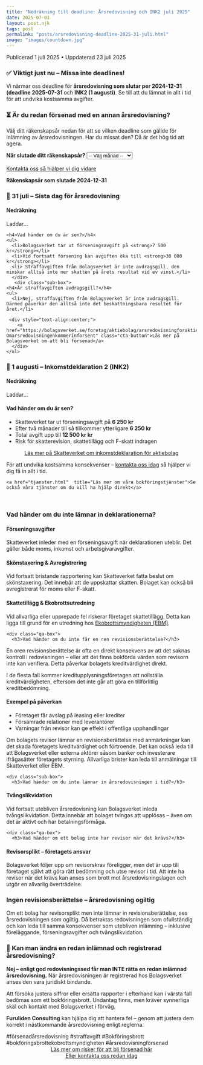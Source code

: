 ```yaml
---
title: "Nedräkning till deadline: Årsredovisning och INK2 juli 2025"
date: 2025-07-01 
layout: post.njk
tags: post
permalink: "posts/arsredovisning-deadline-2025-31-juli.html"
image: "images/countdown.jpg"
---
```


<head><title>Bli inte försenad med årsredovisningen med räkeskapsår som slutar med 2024-12-31 - Furuliden Consulting </title>
<meta name="twitter:card" content="summary" />
<meta name="twitter:title" content="Furuliden Consulting – Vi kliver in när andra tvekar" />
<meta name="twitter:description" content="Slipp försening med hjälp av Furuliden Consulting" />
<meta name="twitter:image" content="https://furulidenconsulting.se/logo.png" />
<meta name="keywords" content="försenad årsredovisning, förseningsavgift bolagsverket, hindra bokföringsbrott, bokföringsbrott, förseningsavgift skatteverket, deadline årsredovisning">
<meta property="og:type" content="website" />
<meta property="og:title" content="Bli inte försenad med årsredovisningen - Furuliden Consulting" />
<meta property="og:description" content="Vi hjälper dig att inte få förseningsavgift på bolagsverket." />
<meta property="og:url" content="https://furulidenconsulting.se/" />
<meta property="og:image" content="https://furulidenconsulting.se/logo.png" />
<meta name="description" content="Undvik förseningsavgifter – lämna in årsredovisning senast 31 juli 2025 och INK2 senast 1 augusti med stöd från Furuliden Consulting.">
<script type="application/ld+json">
{
  "@context": "https://schema.org",
  "@type": "FAQPage",
  "mainEntity": [
    {
      "@type": "Question",
      "name": "Vad händer om jag inte har lämnat in årsredovisningen i tid?",
      "acceptedAnswer": {
        "@type": "Answer",
        "text": "Du får en avgift från Bolagsverket på 7 500 kr. Försenad inkomstdeklaration kan också ge 6 250 kr i avgift. Avgiften registreras efter midnatt på deadline-dagen."
      }
    },
    {
      "@type": "Question",
      "name": "Hur stor är förseningsavgiften från Bolagsverket?",
      "acceptedAnswer": {
        "@type": "Answer",
        "text": "Totalt kan det bli upp till 30 000 kr. 7 500 kr vid försening, ytterligare 7 500 kr efter två månader, och 15 000 kr efter fyra månader."
      }
    },
    {
      "@type": "Question",
      "name": "När börjar avgifterna gälla efter deadline?",
      "acceptedAnswer": {
        "@type": "Answer",
        "text": "Redan efter midnatt. Årsredovisningen måste vara registrerad senast kl. 23:59 den 31 juli."
      }
    },
    {
      "@type": "Question",
      "name": "Hur många förseningsavgifter kan ett bolag få?",
      "acceptedAnswer": {
        "@type": "Answer",
        "text": "3 från Bolagsverket och 2 från Skatteverket."
      }
    },
    {
      "@type": "Question",
      "name": "Kan man överklaga en förseningsavgift?",
      "acceptedAnswer": {
        "@type": "Answer",
        "text": "Ja, men det krävs allvarliga omständigheter, exempelvis läkarintyg. Det är svårt att få tillbaka avgiften."
      }
    },
    {
      "@type": "Question",
      "name": "Kommer Skatteverket också att straffa mig?",
      "acceptedAnswer": {
        "@type": "Answer",
        "text": "Du får en separat förseningsavgift. Det kan också utlösa revision om uppgifterna inte stämmer."
      }
    },
    {
      "@type": "Question",
      "name": "När går ärendet vidare till Ekobrottsmyndigheten?",
      "acceptedAnswer": {
        "@type": "Answer",
        "text": "Ofta efter 10 månaders försening eller efter skatterevision där bokföringsbrott misstänks."
      }
    },
    {
      "@type": "Question",
      "name": "Vad innebär tvångslikvidation på grund av sen årsredovisning?",
      "acceptedAnswer": {
        "@type": "Answer",
        "text": "Bolaget tvingas avvecklas. En konkursförvaltare granskar bolaget, vilket kan leda till ekobrottsanmälan."
      }
    },
    {
      "@type": "Question",
      "name": "Hur kan jag undvika fler avgifter?",
      "acceptedAnswer": {
        "@type": "Answer",
        "text": "Skicka in årsredovisningen så fort som möjligt. Du har två månader från första avgiften."
      }
    },
    {
      "@type": "Question",
      "name": "Vad är det bästa jag kan göra om jag blivit försenad?",
      "acceptedAnswer": {
        "@type": "Answer",
        "text": "Ta hjälp direkt. Bolagsverket gör inga undantag – det är ett lagbrott."
      }
    },
    {
      "@type": "Question",
      "name": "Vem kan hjälpa mig med årsredovisningen i efterhand?",
      "acceptedAnswer": {
        "@type": "Answer",
        "text": "Furuliden Consulting – vi har lång erfarenhet av att hjälpa företag i exakt den här situationen."
      }
    }
    },
    {
      "@type": "Question",
      "name": "Kan man ändra en redan inlämnad och registrerad årsredovsining till bolagsverket?",
      "acceptedAnswer": {
        "@type": "Answer",
        "text": "Rent praktiskt går det, ja. Men enligt god redovsiningssed rekommenderas man att INTE rätta en redan inlämnad och registrerad årsredovsining. Furuliden kan hjälpa er hur ni rättar detta i nästkommande årsredovising"
      }
  ]
}
</script>
</head>
<time datetime="2025-07-01">Publicerad 1 juli 2025</time>
<time datetime="2025-07-23">• Uppdaterad 23 juli 2025</time>
<div class="qa-box">
  <h3>✅ Viktigt just nu – Missa inte deadlines!</h3>
  <div class="sub-box">
    <p>Vi närmar oss deadline för <strong>årsredovisning som slutar per 2024-12-31 (deadline 2025-07-31 </strong> och <strong>INK2 (1 augusti)</strong>. Se till att du lämnat in allt i tid för att undvika kostsamma avgifter.</p>
  </div>
</div>


<div class="qa-box">
  <h3>⏳ Är du redan försenad med en annan årsredovisning?</h3>
  <div class="sub-box">
    <p>Välj ditt räkenskapsår nedan för att se vilken deadline som gällde för inlämning av årsredovisningen. Har du missat den? Då är det hög tid att agera.</p>
    <label for="period-select"><strong>När slutade ditt räkenskapsår?</strong></label>
    <select id="period-select" onchange="showDeadline()">
      <option value="">-- Välj månad --</option>
      <option value="2024-06">Juni 2024</option>
      <option value="2024-07">Juli 2024</option>
      <option value="2024-08">Augusti 2024</option>
      <option value="2024-09">September 2024</option>
      <option value="2024-10">Oktober 2024</option>
      <option value="2024-11">November 2024</option>
      <option value="2024-12">December 2024</option>
    </select>
    <p id="deadline-result" style="margin-top:1rem;font-weight:bold;"></p>
    <p><a href="../../kontaktinformation.html" class="cta-button">Kontakta oss så hjälper vi dig vidare</a></p>
  </div>
</div>

<script>
function showDeadline() {
  const select = document.getElementById("period-select").value;
  const result = document.getElementById("deadline-result");
  const deadlines = {
    "2024-06": "31 januari 2025",
    "2024-07": "28 februari 2025",
    "2024-08": "31 mars 2025",
    "2024-09": "30 april 2025",
    "2024-10": "31 maj 2025",
    "2024-11": "30 juni 2025",
    "2024-12": "31 juli 2025"
  };
  result.innerHTML = deadlines[select]
    ? `👉 Deadline för årsredovisningen var <strong>${deadlines[select]}</strong>.`
    : "";
}
</script>


 <section><strong>Räkenskapsår som slutade 2024-12-31</strong></section>
<section class="qa-box">
  <h3>📆 31 juli – Sista dag för årsredovisning</h3>
  <div class="sub-box">
    <h4>Nedräkning</h4>
    <p id="countdown-ar">Laddar...</p>
  </div>
  <div class="sub-box">

    <h4>Vad händer om du är sen?</h4>
    <ul>
      <li>Bolagsverket tar ut förseningsavgift på <strong>7 500 kr</strong></li>
      <li>Vid fortsatt försening kan avgiften öka till <strong>30 000 kr</strong></li>
      <li> Straffavgiften från Bolagsverket är inte avdragsgill, den minskar alltså inte ner skatten på årets resultat vid ev vinst.</li>
      </div>
       <div class="sub-box">
    <h4>Är straffavgiften avdragsgill?</h4>
    <ul>
      <li>Nej, straffavgiften från Bolagsverket är inte avdragsgill. Därmed påverkar den alltså inte det beskattningsbara resultet för året.</li>
     
     <div style="text-align:center;">
        <a href="https://bolagsverket.se/foretag/aktiebolag/arsredovisningforaktiebolag.759.html#h-Omarsredovisningenkommerinforsent" class="cta-button">Läs mer på Bolagsverket om att bli försenad</a>
      </div>
    </ul>
  </div>
</section>

<section class="qa-box">
  <h3>📆 1 augusti – Inkomstdeklaration 2 (INK2)</h3>
  <div class="sub-box">
    <h4>Nedräkning</h4>
    <p id="countdown-ink2">Laddar...</p>
  </div>
  <div class="sub-box">
    <h4>Vad händer om du är sen?</h4>
    <ul>
      <li>Skatteverket tar ut förseningsavgift på <strong>6 250 kr</strong></li>
      <li> Efter två månader till så tillkommer ytterligare <strong>6 250 kr</strong></li>
      <li> Total avgift upp till  <strong>12 500 kr kr</strong></li>
      <li>Risk för skatterevision, skattetillägg och F-skatt indragen</li>
    </ul>
    <div style="text-align:center;">
        <a href="https://skatteverket.se/foretag/inkomstdeklaration/deklareraatettaktiebolagellerenekonomiskforening.4.46ae6b26141980f1e2d1261.html" class="cta-button">Läs mer på Skatteverket om inkomstdeklaration för aktiebolag</a>
      </div>
  </div>
</section>

<p>För att undvika kostsamma konsekvenser – <a href="/kontakt.html">kontakta oss idag</a> så hjälper vi dig få in allt i tid.</p>

<script>
function countdownTo(id, targetDate, label) {
  const el = document.getElementById(id);
  const now = new Date();
  const diff = targetDate - now;
  const days = Math.ceil(diff / (1000 * 60 * 60 * 24));

  if (days > 0) {
    el.innerHTML = `<strong>${days} dagar kvar</strong> ⚠️`;
    el.classList.add("blink");
  } else {
    el.innerHTML = `🚨 Deadline för <strong>${label}</strong> har passerat.`;
    el.classList.add("blink");
  }
}

function updateCountdowns() {
  const now = new Date();
  const year = now.getMonth() > 6 ? now.getFullYear() + 1 : now.getFullYear();
  const arDate = new Date(year, 6, 31);    // 31 juli
  const ink2Date = new Date(year + (now.getMonth() > 6 ? 1 : 0), 7, 1);  // 1 augusti

  countdownTo("countdown-ar", arDate, "Årsredovisning");
  countdownTo("countdown-ink2", ink2Date, "INK2");
}

updateCountdowns();
setInterval(updateCountdowns, 1000 * 60 * 30); // uppdatera var 30:e minut
</script>

   
    <a href="tjanster.html"  title="Läs mer om våra bokföringstjänster">Se också våra tjänster om du vill ha hjälp direkt</a>
   <br>
    <div class="qa-box">
      <h3>Vad händer om du inte lämnar in deklarationerna?</h3>
<div class="sub-box">
  <h4>Förseningsavgifter</h4>
  <p>Skatteverket inleder med en förseningsavgift när deklarationen uteblir. Det gäller både moms, inkomst och arbetsgivaravgifter.</p>
</div>
<div class="sub-box">
  <h4>Skönstaxering & Avregistrering</h4>
  <p>Vid fortsatt bristande rapportering kan Skatteverket fatta beslut om skönstaxering. Det innebär att de uppskattar skatten. Bolaget kan också bli avregistrerat för moms eller F-skatt.</p>
</div>
<div class="sub-box">
  <h4>Skattetillägg & Ekobrottsutredning</h4>
  <p>Vid allvarliga eller upprepade fel riskerar företaget skattetillägg. Detta kan ligga till grund för en utredning hos <a href="https://www.ekobrottsmyndigheten.se/" target="_blank">Ekobrottsmyndigheten (EBM)</a>.</p>
</div>
</div>

    <div class="qa-box">
      <h3>Vad händer om du inte får en ren revisionsberättelse?</h3>
<p>En oren revisionsberättelse är ofta en direkt konsekvens av att det saknas kontroll i redovisningen – eller att det finns bokförda värden som revisorn inte kan verifiera. Detta påverkar bolagets kreditvärdighet direkt.</p>
<p>I de flesta fall kommer kreditupplysningsföretagen att nollställa kreditvärdigheten, eftersom det inte går att göra en tillförlitlig kreditbedömning.</p>
<div class="sub-box">
  <h4>Exempel på påverkan</h4>
  <ul>
    <li>Företaget får avslag på leasing eller krediter</li>
    <li>Försämrade relationer med leverantörer</li>
    <li>Varningar från revisor kan ge effekt i offentliga upphandlingar</li>
  </ul>
</div>
<div class="sub-box">
      <p>Om bolagets revisor lämnar en revisionsberättelse med anmärkningar kan det skada företagets kreditvärdighet och förtroende. Det kan också leda till att Bolagsverket eller externa aktörer såsom banker och investerare ifrågasätter företagets styrning. Allvarliga brister kan leda till anmälningar till Skatteverket eller EBM.</p>
    </div>

    <div class="sub-box">
      <h3>Vad händer om du inte lämnar in årsredovisningen i tid?</h3>

</div>
<div class="sub-box">
  <h4>Tvångslikvidation</h4>
  <p>Vid fortsatt utebliven årsredovisning kan Bolagsverket inleda tvångslikvidation. Detta innebär att bolaget tvingas att upplösas – även om det är aktivt och har betalningsförmåga.</p>
</div>


    <div class="qa-box">
      <h3>Vad händer om ett bolag inte har revisor när det krävs?</h3>
<div class="sub-box">
  <h4>Revisorsplikt – företagets ansvar</h4>
  <p>Bolagsverket följer upp om revisorskrav föreligger, men det är upp till företaget självt att göra rätt bedömning och utse revisor i tid. Att inte ha revisor när det krävs kan anses som brott mot årsredovisningslagen och utgör en allvarlig överträdelse.</p>
</div>
</div>
<div class="sub-box">
  <h3>Ingen revisionsberättelse – årsredovisning ogiltig</h3>
  <p>Om ett bolag har revisorsplikt men inte lämnar in revisionsberättelse, ses årsredovisningen som ogiltig. Då betraktas redovisningen som ofullständig och kan leda till samma konsekvenser som utebliven inlämning – inklusive föreläggande, förseningsavgifter och tvångslikvidation.</p>
</div>
</div>
</div>
<div class="qa-box">
  <h3>📄 Kan man ändra en redan inlämnad och registrerad årsredovisning?</h3>
  <div class="sub-box">
    <p><strong>Nej – enligt god redovisningssed får man INTE rätta en redan inlämnad årsredovisning.</strong> När årsredovisningen är registrerad hos Bolagsverket anses den vara juridiskt bindande.</p>
    <p>Att försöka justera siffror eller ersätta rapporter i efterhand kan i värsta fall bedömas som ett bokföringsbrott. Undantag finns, men kräver synnerliga skäl och kontakt med Bolagsverket i förväg.</p>
    <p><strong>Furuliden Consulting</strong> kan hjälpa dig att hantera fel – genom att justera dem korrekt i nästkommande årsredovisning enligt reglerna.</p>
  </div>
</div>


<Section> #försenadårsredovisning #straffavgift #Bokföringsbrott 
#bokföringsbrottekobrottsmyndigheten #årsredovisningförsenad
<section>
     <div style="text-align:center;">
        <a href="../../ardusen.html" class="cta-button">Läs mer om risker för att bli försenad här</a>
      </div>
          <div style="text-align:center;">
        <a href="../../contactus.html" class="cta-button">Eller kontakta oss redan idag</a>
      </div>
      </section>